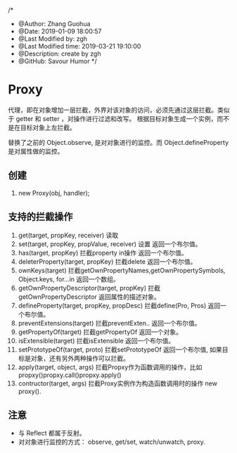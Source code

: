/*
* @Author: Zhang Guohua
* @Date:   2019-01-09 18:00:57
* @Last Modified by:   zgh
* @Last Modified time: 2019-03-21 19:10:00
* @Description: create by zgh
* @GitHub: Savour Humor
*/
# Proxy
代理，即在对象增加一层拦截，外界对该对象的访问，必须先通过这层拦截。类似于 getter 和 setter ，对操作进行过滤和改写。 根据目标对象生成一个实例，而不是在目标对象上左拦截。

替换了之前的 Object.observe, 是对对象进行的监控。而 Object.defineProperty 是对属性做的监控。


## 创建
1. new Proxy(obj, handler);


## 支持的拦截操作
1. get(target, propKey, receiver)               读取
2. set(target, propKey, propValue, receiver)               设置              返回一个布尔值。
3. has(target, propKey)                         拦截property in操作 返回一个布尔值。
4. deleterProperty(target, propKey)             拦截delete          返回一个布尔值。
5. ownKeys(target)                              拦截getOwnPropertyNames,getOwnPropertySymbols, Object.keys, for...in 返回一个数组。
6. getOwnPropertyDescriptor(target, propKey)    拦截getOwnPropertyDescriptor  返回属性的描述对象。
7. defineProperty(target, propKey, propDesc)    拦截define(Pro, Pros)  返回一个布尔值。
8. preventExtensions(target)                    拦截preventExten..   返回一个布尔值。
9. getPropertyOf(target)                        拦截getPropertyOf   返回一个对象。
10. isExtensible(target)                        拦截isExtensible    返回一个布尔值。
11. setPrototypeOf(target, proto)               拦截setPrototypeOf  返回一个布尔值, 如果目标是对象，还有另外两种操作可以拦截。
12. apply(target, object, args)                 拦截Propxy作为函数调用的操作，比如propxy()propxy.call()propxy.apply()             
13. contructor(target, args)                    拦截Proxy实例作为构造函数调用时的操作    new proxy().


## 注意

- 与 Reflect 都属于反射。
- 对对象进行监控的方式： observe, get/set, watch/unwatch, proxy.